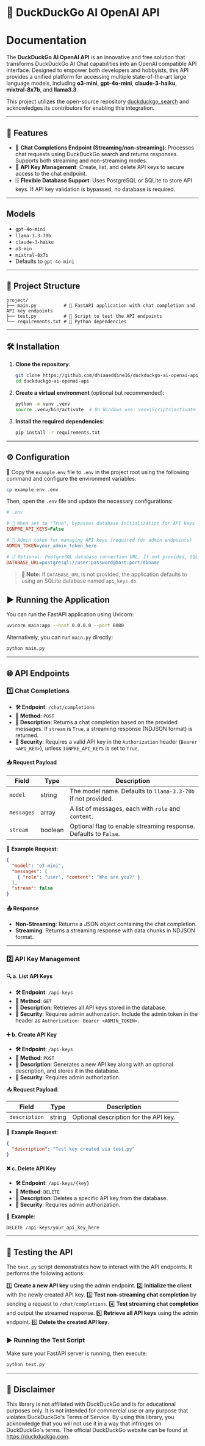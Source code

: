 # 🚀 DuckDuckGo AI OpenAI API 
# Documentation

The **DuckDuckGo AI OpenAI API** is an innovative and free solution that transforms DuckDuckGo AI Chat capabilities into an OpenAI compatible API interface. Designed to empower both developers and hobbyists, this API provides a unified platform for accessing multiple state-of-the-art large language models, including **o3-mini**, **gpt-4o-mini**, **claude-3-haiku**, **mixtral-8x7b**, and **llama3.3**.

This project utilizes the open-source repository [duckduckgo_search](https://github.com/deedy5/duckduckgo_search) and acknowledges its contributors for enabling this integration.

---

## 🌟 Features

- 💬 **Chat Completions Endpoint (Streaming/non-streaming)**: Processes chat requests using DuckDuckGo search and returns responses. Supports both streaming and non-streaming modes.
- 🔑 **API Key Management**: Create, list, and delete API keys to secure access to the chat endpoint.
- 🗄️ **Flexible Database Support**: Uses PostgreSQL or SQLite to store API keys. If API key validation is bypassed, no database is required.

---

## Models
- `gpt-4o-mini`
- `llama-3.3-70b`
- `claude-3-haiku`
- `o3-min`
- `mixtral-8x7b`
- Defaults to `gpt-4o-mini`
---

## 📂 Project Structure

```
project/
├── main.py          # 🚀 FastAPI application with chat completion and API key endpoints
├── test.py          # 🧪 Script to test the API endpoints
└── requirements.txt # 📜 Python dependencies
```

---

## 🛠️ Installation

1. **Clone the repository**:

   ```bash
   git clone https://github.com/dhiaaeddine16/duckduckgo-ai-openai-api.git
   cd duckduckgo-ai-openai-api
   ```

2. **Create a virtual environment** (optional but recommended):

   ```bash
   python -m venv .venv
   source .venv/bin/activate  # On Windows use: venv\Scripts\activate
   ```

3. **Install the required dependencies**:

   ```bash
   pip install -r requirements.txt
   ```

---

## ⚙️ Configuration

📄 Copy the `example.env` file to `.env` in the project root using the following command and configure the environment variables:

```bash
cp example.env .env
```

Then, open the `.env` file and update the necessary configurations:

```ini
# .env

# 🔄 When set to "True", bypasses database initialization for API keys
IGNPRE_API_KEYS=False

# 🔑 Admin token for managing API keys (required for admin endpoints)
ADMIN_TOKEN=your_admin_token_here

# 🗄️ Optional: PostgreSQL database connection URL. If not provided, SQLite is used.
DATABASE_URL=postgresql://user:password@host:port/dbname
```

> **🔔 Note:** If `DATABASE_URL` is not provided, the application defaults to using an SQLite database named `api_keys.db`.

## ▶️ Running the Application

You can run the FastAPI application using Uvicorn:

```bash
uvicorn main:app --host 0.0.0.0 --port 8080
```

Alternatively, you can run `main.py` directly:

```bash
python main.py
```

---

## 🌐 API Endpoints

### 1️⃣ Chat Completions

- **🛠️ Endpoint**: `/chat/completions`
- **📡 Method**: `POST`
- **📜 Description**: Returns a chat completion based on the provided messages. If `stream` is `True`, a streaming response (NDJSON format) is returned.
- **🔐 Security**: Requires a valid API key in the `Authorization` header (`Bearer <API_KEY>`), unless `IGNPRE_API_KEYS` is set to `True`.

#### 📥 Request Payload

| Field      | Type    | Description                                                      |
| ---------- | ------- | ---------------------------------------------------------------- |
| `model`    | string  | The model name. Defaults to `llama-3.3-70b` if not provided.     |
| `messages` | array   | A list of messages, each with `role` and `content`.              |
| `stream`   | boolean | Optional flag to enable streaming response. Defaults to `False`. |

📌 **Example Request**:

```json
{
  "model": "o3-mini",
  "messages": [
    { "role": "user", "content": "Who are you?" }
  ],
  "stream": false
}
```

#### 📤 Response

- **Non-Streaming**: Returns a JSON object containing the chat completion.
- **Streaming**: Returns a streaming response with data chunks in NDJSON format.

---

### 2️⃣ API Key Management

#### 🔍 a. List API Keys

- **🛠️ Endpoint**: `/api-keys`
- **📡 Method**: `GET`
- **📜 Description**: Retrieves all API keys stored in the database.
- **🔐 Security**: Requires admin authorization. Include the admin token in the header as `Authorization: Bearer <ADMIN_TOKEN>`.

#### ➕ b. Create API Key

- **🛠️ Endpoint**: `/api-keys`
- **📡 Method**: `POST`
- **📜 Description**: Generates a new API key along with an optional description, and stores it in the database.
- **🔐 Security**: Requires admin authorization.

📥 **Request Payload**:

| Field         | Type   | Description                           |
| ------------- | ------ | ------------------------------------- |
| `description` | string | Optional description for the API key. |

📌 **Example Request**:

```json
{
  "description": "Test key created via test.py"
}
```

#### ❌ c. Delete API Key

- **🛠️ Endpoint**: `/api-keys/{key}`
- **📡 Method**: `DELETE`
- **📜 Description**: Deletes a specific API key from the database.
- **🔐 Security**: Requires admin authorization.

📌 **Example**:

```bash
DELETE /api-keys/your_api_key_here
```

---

## 🧪 Testing the API

The `test.py` script demonstrates how to interact with the API endpoints. It performs the following actions:

1️⃣ **Create a new API key** using the admin endpoint.
2️⃣ **Initialize the client** with the newly created API key.
3️⃣ **Test non-streaming chat completion** by sending a request to `/chat/completions`.
4️⃣ **Test streaming chat completion** and output the streamed response.
5️⃣ **Retrieve all API keys** using the admin endpoint.
6️⃣ **Delete the created API key**.

### ▶️ Running the Test Script

Make sure your FastAPI server is running, then execute:

```bash
python test.py
```

---

## 🎯 Disclaimer
This library is not affiliated with DuckDuckGo and is for educational purposes only. It is not intended for commercial use or any purpose that violates DuckDuckGo's Terms of Service. By using this library, you acknowledge that you will not use it in a way that infringes on DuckDuckGo's terms. The official DuckDuckGo website can be found at https://duckduckgo.com.
